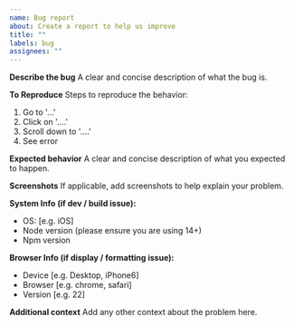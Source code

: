 ```yaml
---
name: Bug report
about: Create a report to help us improve
title: ""
labels: bug
assignees: ""
---
```


**Describe the bug**
A clear and concise description of what the bug is.

**To Reproduce**
Steps to reproduce the behavior:

1. Go to '...'
2. Click on '....'
3. Scroll down to '....'
4. See error

**Expected behavior**
A clear and concise description of what you expected to happen.

**Screenshots**
If applicable, add screenshots to help explain your problem.

**System Info (if dev / build issue):**

- OS: [e.g. iOS]
- Node version (please ensure you are using 14+)
- Npm version

**Browser Info (if display / formatting issue):**

- Device [e.g. Desktop, iPhone6]
- Browser [e.g. chrome, safari]
- Version [e.g. 22]

**Additional context**
Add any other context about the problem here.
